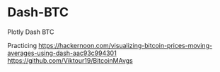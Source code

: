 # Dash-BTC
Plotly Dash BTC

Practicing https://hackernoon.com/visualizing-bitcoin-prices-moving-averages-using-dash-aac93c994301
https://github.com/Viktour19/BitcoinMAvgs
